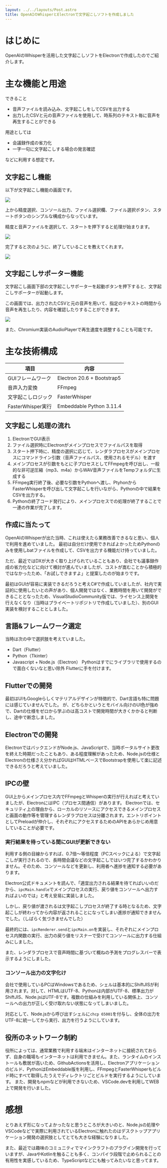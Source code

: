 ```yaml
---
layout: ../../layouts/Post.astro
title: OpenAIのWhisperとElectronで文字起こしソフトを作成しました
---
```


# はじめに
OpenAIのWhisperを活用した文字起こしソフトをElectronで作成したのでご紹介します。

# 主な機能と用途
できること

* 音声ファイルを読み込み、文字起こしをしてCSVを出力する
* 出力したCSVと元の音声ファイルを使用して、時系列のテキスト毎に音声を再生することができる

用途としては
* 会議録作成の省力化
* 一字一句に文字起こしする場合の発言確認

などに利用する想定です。

## 文字起こし機能
以下が文字起こし機能の画面です。  

![](https://storage.googleapis.com/zenn-user-upload/b1a87c8ea2eb-20240115.png )

上から精度選択、コンソール出力、ファイル選択欄、ファイル選択ボタン、スタートボタンのシンプルな構成からなっています。

精度と音声ファイルを選択して、スタートを押下すると処理が始まります。

![](https://storage.googleapis.com/zenn-user-upload/2229d4b84140-20240115.png)

完了すると次のように、終了していることを教えてくれます。

![](https://storage.googleapis.com/zenn-user-upload/fffb3a7d4b0f-20240115.png)

## 文字起こしサポーター機能
文字起こし画面下部の文字起こしサポーターを起動ボタンを押下すると、文字起こしサポーターが起動します。

この画面では、出力されたCSVと元の音声を用いて、指定のテキストの時間から音声を再生したり、内容を確認したりすることができます。

![](https://storage.googleapis.com/zenn-user-upload/268a4975099c-20240115.png)

また、Chromium実装のAudioPlayerで再生速度を調整することも可能です。

# 主な技術構成
| 項目 | 内容 |
| --- | --- |
| GUIフレームワーク | Electron 20.6 + Bootstrap5 |
| 音声入力変換 | FFmpeg |
| 文字起こしロジック | FasterWhisper |
| FasterWhisper実行 | Embeddable Python 3.11.4 |

## 文字起こし処理の流れ
1. ElectronでGUI表示
2. ファイル選択時にElectronがメインプロセスでファイルパスを取得
3. スタート押下時に、精度の選択に応じて、レンダラプロセスがメインプロセスにコマンドライン引数（音声ファイルパス、使用されるモデル）を渡す
4. メインプロセスが引数をもとに子プロセスとしてFFmpegを呼び出し、一般的な非可逆圧縮（mp3、m4a）からWAV音声ファイルをTempフォルダに生成する
5. FFmpeg実行終了後、必要な引数をPythonへ渡し、PtyhonからFasterWhisperを呼び出して文字起こしを行いながら、Pythonの中で結果をCSVを出力する。
6. Pythonの終了コード発行により、メインプロセスでの処理が終了することで一連の作業が完了します。 

## 作成に当たって
OpenAIのWhisperが出た当時、これは使えたら業務改善できるなと思い、個人で利用を進めていました。
最初は自分だけ使用できればよかったためPythonのみを使用しbatファイルを作成して、CSVを出力する機能だけ持っていました。

ただ、最近ではDXが大きく取り上げられていることもあり、会社でも議事録作成の省力化などに向けて検討が進んでいましたが、コストが嵩むことから積極的ではなかったため、「お試しできますよ」と提案したのが始まりです。

最初はGUIが容易に実装できるだろうと考えC#で作成していましたが、社内で実証的に使用したいとの声があり、個人開発ではなく、業務時間を用いて開発ができることとなったため、VisualStudioCommunity版では、ライセンス上開発を行えなくなり（当時はプライベートリポジトリで作成していました）、別のGUI実装を検討することとしました。

## 言語&フレームワーク選定
当時は次の中で選択肢を考えていました。
* Dart（Flutter）
* Python（Tkinter）
* Javascript + Node.js（Electron）
Pythonはすでにライブラリで使用するので面白くないなと思い除外
Flutterに手を付けます。

## Flutterでの開発
最初はUIもGoogleらしくマテリアルデザインが特徴的で、Dart言語も特に問題には感じていませんでした。
が、どちらかというとモバイル向けのUI色が強めで、Dartの仕様をゼロから学ぶのは高コストで開発時間が大きくかかると判断し、途中で断念しました。

## Electronでの開発
ElectronではバックエンドがNode.js、JavaScriptで、当時ポータルサイト更改を終えた時期だったこともあり、ある程度理解があったため、Node.jsの仕様とElectronの仕様さえ分かればGUIはHTMLベースでBootstrapを使用して楽に記述できるだろうと考えていました。

## IPCの壁
GUI上からメインプロセス内でFFmpegとWhisperの実行が行えればと考えていましたが、ElectronにはIPC（プロセス間通信）があります。
Electronでは、セキュリティ上の理由から、ローカルのリソースにアクセスできるメインプロセスと画面の動作等を管理するレンダラプロセスは分離されます。エントリポイントとしてPreloadが仲介し、それぞれにアクセスするためのAPIをあらかじめ用意していることが必要です。

### 実行結果を待っている間にGUIが更新できない
利用する側の目線からすれば、0.7倍～等倍程度（PCスペックによる）で文字起こしが実行されるので、長時間会議などの文字起こしではいつ完了するかわかりません。そのため、コンソールなどを更新し、利用者へ進捗を通知する必要があります。

Electron公式ドキュメントを読んで、「適宜出力される結果を待てればいいのだから、`ipcMain.handle`でメインプロセスの実行、戻り値をコンソールへ出力すればよいのでは」と考え安易に実装しました。

しかし、戻り値が渡されるは文字起こしプロセスが終了する時となるため、文字起こしが終わってから内容が返されることになってしまい進捗が通知できませんでした。（しばらく気づきませんでした）

最終的には、`ipcRenderer.send`と`ipcMain.on`を実装し、それぞれにメインプロセス内関数の実行、出力の戻り値をリスナーで受けてコンソールに出力する仕組みにしました。

また、レンダラプロセスで音声時間に基づいて概ねの予測をプログレスバーで表示するようにしました。

### コンソール出力の文字化け
会社で使用しているPCはWindowsであるため、シェルは基本的にShiftJISが利用されます。対して、HTMLはUTF-8、Pythonは内部がUTF-8、標準出力がShiftJIS、Node.jsはUTF-8です。複数の仕組みを利用している関係上、コンソールへの出力が正しく受け取れない状態になってしまいました。

対応として、Node.jsから呼び出すシェルに`chcp 65001`を付与し、全体の出力をUTF-8に統一してから実行、出力を行うようにしています。

## 役所のネットワーク制約
役所によっては、通常業務で利用する端末はインターネットに接続されておらず、自身の職場もインターネットは利用できません。また、ランタイムのインストールも敷居が高いため、GithubActionsを活用し、Electronアプリケーションのビルド、PythonはEmbeddable版を利用し、FFmpegとFasterWhisperもビルド時にすべて取得したうえでディレクトリごとビルドを実行するようにしています。
また、開発もnpmなどが利用できないため、VSCode.devを利用してWEB上で開発を行いました。

# 感想
とりあえず形になってよかったなと思うところが大きいのと、Node.jsの処理やVSCodeなどで実際に利用されているElectronに触れたのはデスクトップアプリケーション開発の選択肢としてとても大きな経験になりました。

また、最近では趣味のコミュニティでマインクラフトのプラグイン開発を行っていますが、JavaやKotlinを触ることも多く、コンパイラ段階で止められることの有用性を実感しているため、TypeScriptなどにも触ってみたいなと思ってます。